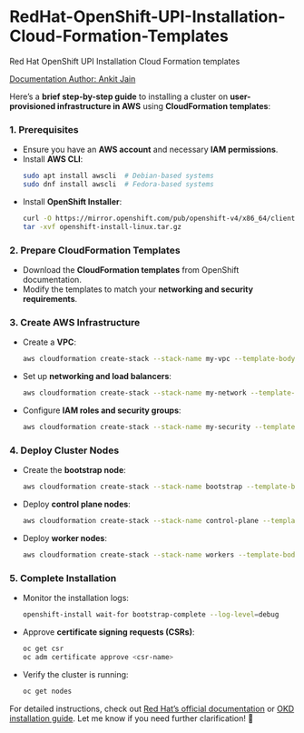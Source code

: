 # RedHat-OpenShift-UPI-Installation-Cloud-Formation-Templates
Red Hat OpenShift UPI Installation Cloud Formation templates

[Documentation Author: Ankit Jain](https://www.linkedin.com/in/ankitkkjain/)

Here’s a **brief step-by-step guide** to installing a cluster on **user-provisioned infrastructure in AWS** using **CloudFormation templates**:

### **1. Prerequisites**
- Ensure you have an **AWS account** and necessary **IAM permissions**.
- Install **AWS CLI**:
  ```bash
  sudo apt install awscli  # Debian-based systems
  sudo dnf install awscli  # Fedora-based systems
  ```
- Install **OpenShift Installer**:
  ```bash
  curl -O https://mirror.openshift.com/pub/openshift-v4/x86_64/clients/ocp/latest/openshift-install-linux.tar.gz
  tar -xvf openshift-install-linux.tar.gz
  ```

### **2. Prepare CloudFormation Templates**
- Download the **CloudFormation templates** from OpenShift documentation.
- Modify the templates to match your **networking and security requirements**.

### **3. Create AWS Infrastructure**
- Create a **VPC**:
  ```bash
  aws cloudformation create-stack --stack-name my-vpc --template-body file://vpc.yaml
  ```
- Set up **networking and load balancers**:
  ```bash
  aws cloudformation create-stack --stack-name my-network --template-body file://network.yaml
  ```
- Configure **IAM roles and security groups**:
  ```bash
  aws cloudformation create-stack --stack-name my-security --template-body file://security.yaml
  ```

### **4. Deploy Cluster Nodes**
- Create the **bootstrap node**:
  ```bash
  aws cloudformation create-stack --stack-name bootstrap --template-body file://bootstrap.yaml
  ```
- Deploy **control plane nodes**:
  ```bash
  aws cloudformation create-stack --stack-name control-plane --template-body file://control-plane.yaml
  ```
- Deploy **worker nodes**:
  ```bash
  aws cloudformation create-stack --stack-name workers --template-body file://workers.yaml
  ```

### **5. Complete Installation**
- Monitor the installation logs:
  ```bash
  openshift-install wait-for bootstrap-complete --log-level=debug
  ```
- Approve **certificate signing requests (CSRs)**:
  ```bash
  oc get csr
  oc adm certificate approve <csr-name>
  ```
- Verify the cluster is running:
  ```bash
  oc get nodes
  ```

For detailed instructions, check out [Red Hat’s official documentation](https://docs.redhat.com/en/documentation/openshift_container_platform/4.13/html/installing_on_aws/installing-aws-user-infra) or [OKD installation guide](https://docs.okd.io/4.17/installing/installing_aws/upi/installing-aws-user-infra.html). Let me know if you need further clarification! 🚀
